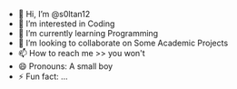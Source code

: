 - 👋 Hi, I’m @s0ltan12
- 👀 I’m interested in Coding
- 🌱 I’m currently learning Programming
- 💞️ I’m looking to collaborate on Some Academic Projects
- 📫 How to reach me >> you won't
- 😄 Pronouns: A small boy
- ⚡ Fun fact: ...

<!---
s0ltan12/s0ltan12 is a ✨ special ✨ repository because its `README.md` (this file) appears on your GitHub profile.
You can click the Preview link to take a look at your changes.
--->
